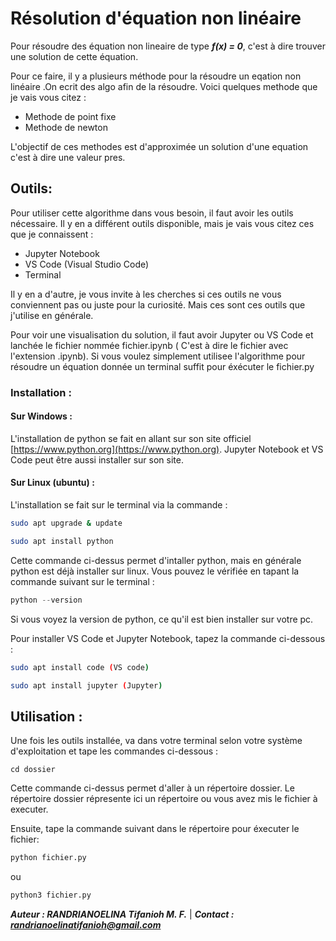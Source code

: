 # Résolution d'équation non linéaire
Pour résoudre des équation non lineaire de type ***f(x) = 0***, c'est à dire trouver une solution de cette équation. 

Pour ce faire, il y a plusieurs méthode pour la résoudre un eqation non linéaire .On ecrit des algo afin de la résoudre.
Voici quelques methode que je vais vous citez :
- Methode de point fixe
- Methode de newton

L'objectif de ces methodes est d'approximée un solution d'une equation c'est à dire une valeur pres.

## Outils:

Pour utiliser cette algorithme dans vous besoin, il faut avoir les outils nécessaire.
Il y en a différent outils disponible, mais je vais vous citez ces que je connaissent :
- Jupyter Notebook
- VS Code (Visual Studio Code)
- Terminal

Il y en a d'autre, je vous invite à les cherches si ces outils ne vous conviennent pas ou juste pour la curiosité. Mais ces sont ces outils que j'utilise en générale.

Pour voir une visualisation du solution, il faut avoir Jupyter ou VS Code et lanchée le fichier nommée fichier.ipynb ( C'est à dire le fichier avec l'extension .ipynb).
Si vous voulez simplement utilisee l'algorithme pour résoudre un équation donnée un terminal suffit pour éxécuter le fichier.py

### Installation :

#### Sur Windows :
L'installation de python se fait en allant sur son site officiel [https://www.python.org](https://www.python.org).
Jupyter Notebook et VS Code peut être aussi installer sur son site.

#### Sur Linux (ubuntu) :

L'installation se fait sur le terminal via la commande :

 ```bash 
 sudo apt upgrade & update

 sudo apt install python
 ``` 


Cette commande ci-dessus permet d'intaller python, mais en générale python est déjà installer sur linux.
Vous pouvez le vérifiée en tapant la commande suivant sur le terminal :

 ```python
 python --version
 ```

Si vous voyez la version de python, ce qu'il est bien installer sur votre pc.

Pour installer VS Code et Jupyter Notebook, tapez la commande ci-dessous :

 ```bash
 sudo apt install code (VS code)

 sudo apt install jupyter (Jupyter)
 ``` 

## Utilisation :


Une fois les outils installée, va dans votre terminal selon votre système d'exploitation et tape les commandes ci-dessous :

 `cd dossier`

Cette commande ci-dessus permet d'aller à un répertoire dossier.
Le répertoire dossier répresente ici un répertoire ou vous avez mis le fichier à executer.

Ensuite, tape la commande suivant dans le répertoire pour éxecuter le fichier:

```python
python fichier.py
```

ou

```python
python3 fichier.py
```



***Auteur : RANDRIANOELINA Tifanioh M. F.***  |  ***Contact : randrianoelinatifanioh@gmail.com***

